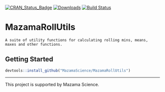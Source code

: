 [![CRAN\_Status\_Badge](http://www.r-pkg.org/badges/version/MazamaTimeSeries)](https://cran.r-project.org/package=MazamaTimeSeries)
[![Downloads](http://cranlogs.r-pkg.org/badges/MazamaTimeSeries)](https://cran.r-project.org/package=MazamaTimeSeries)
[![Build Status](https://travis-ci.org/MazamaScience/MazamaTimeSeries.svg?branch=master)](https://travis-ci.org/MazamaScience/MazamaTimeSeries)


# MazamaRollUtils

```
A suite of utility functions for calculating rolling mins, means, 
maxes and other functions.
```

## Getting Started

```r
devtools::install_github("MazamaScience/MazamaRollUtils")
```

----

This project is supported by Mazama Science.

